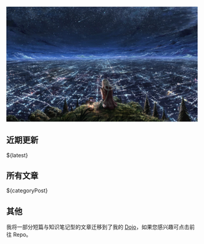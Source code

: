 ![](./generate_readme/bg.jpg)

## 近期更新
${latest}

## 所有文章
${categoryPost}

## 其他
我将一部分短篇与知识笔记型的文章迁移到了我的 [Dojo](https://github.com/vv13/dojo)，如果您感兴趣可点击前往 Repo。

